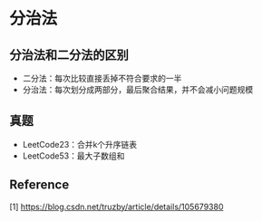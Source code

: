 # 分治法

## 分治法和二分法的区别

* 二分法：每次比较直接丢掉不符合要求的一半
* 分治法：每次划分成两部分，最后聚合结果，并不会减小问题规模

## 真题

* LeetCode23：合并k个升序链表
* LeetCode53：最大子数组和

## Reference

[1] <https://blog.csdn.net/truzby/article/details/105679380>
